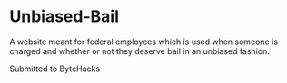 # Unbiased-Bail
A website meant for federal employees which is used when someone is charged and whether or not they deserve bail in an unbiased fashion. 

Submitted to ByteHacks

